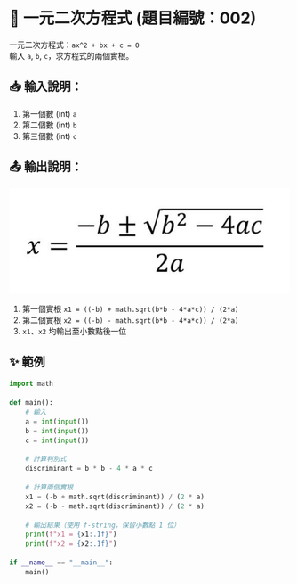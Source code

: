# 🧮 一元二次方程式 (題目編號：002)

一元二次方程式：`ax^2 + bx + c = 0`  
輸入 `a`, `b`, `c`，求方程式的兩個實根。


## 📥 輸入說明：
1. 第一個數 (int) `a`  
2. 第二個數 (int) `b`  
3. 第三個數 (int) `c`  

## 📤 輸出說明：
![alt text](../image_data/image3.png)
1. 第一個實根 `x1 = ((-b) + math.sqrt(b*b - 4*a*c)) / (2*a)`  
2. 第二個實根 `x2 = ((-b) - math.sqrt(b*b - 4*a*c)) / (2*a)`  
3. `x1`、`x2` 均輸出至小數點後一位  


## ✨ 範例

~~~python
import math

def main():
    # 輸入
    a = int(input())
    b = int(input())
    c = int(input())

    # 計算判別式
    discriminant = b * b - 4 * a * c

    # 計算兩個實根
    x1 = (-b + math.sqrt(discriminant)) / (2 * a)
    x2 = (-b - math.sqrt(discriminant)) / (2 * a)

    # 輸出結果（使用 f-string，保留小數點 1 位）
    print(f"x1 = {x1:.1f}")
    print(f"x2 = {x2:.1f}")

if __name__ == "__main__":
    main()
~~~
